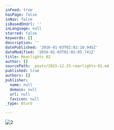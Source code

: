 ```yaml
---
inFeed: true
hasPage: false
inNav: false
isBasedOnUrl: ''
inLanguage: null
starred: false
keywords: []
description: ''
datePublished: '2016-01-03T02:02:10.945Z'
dateModified: '2016-01-03T02:02:05.741Z'
title: Rearlights 02
author: []
sourcePath: _posts/2015-12-25-rearlights-02.md
published: true
authors: []
publisher:
  name: null
  domain: null
  url: null
  favicon: null
_type: Blurb

---
```

![2](https://s3-us-west-2.amazonaws.com/the-grid-img/p/730ba96c2e85edf4e8d0da479ef6daeb1215ce8d.jpg)